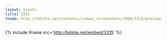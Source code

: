 ```yaml
---
layout: sieutv
title: 3315
thumb: http://hdsite.net/contents/videos_screenshots/3000/3315/preview_360p.mp4.jpg
---
```

{% include iframe src='http://hdsite.net/embed/3315' %}
 
